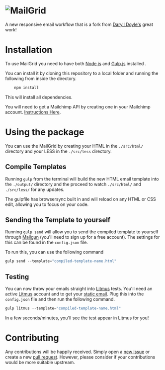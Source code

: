 ![MailGrid](http://rapidwebspace.com/MailGrid/logo-dark.png)
==========

A new responsive email workflow that is a fork from [Daryll Doyle's](https://github.com/darylldoyle/Gulp-Email-Creator) great work!

# Installation

To use MailGrid you need to have both [Node.js](http://nodejs.org/) and [Gulp.js](http://gulpjs.com/) installed . 

You can install it by cloning this repository to a local folder and running the following from inside the directory.

```javascript
    npm install
```
This will install all dependencies.

You will need to get a Mailchimp API by creating one in your Mailchimp account. [Instructions Here](http://kb.mailchimp.com/accounts/management/about-api-keys).

# Using the package

You can use the MailGrid by creating your HTML in the `./src/html/` directory and your LESS in the `./src/less` directory.

## Compile Templates
Running `gulp` from the terminal will build the new HTML email template into the `./output/` directory and the proceed to watch `./src/html/` and `./src/less/` for any updates.

The gulpfile has browsersync built in and will reload on any HTML or CSS edit, allowing you to focus on your code.

## Sending the Template to yourself
Running `gulp send` will allow you to send the compiled template to yourself through [Mailgun](https://mailgun.com) (you'll need to sign up for a free account). The settings for this can be found in the `config.json` file.

To run this, you can use the following command

```javascript
gulp send --template="compiled-template-name.html"
```

## Testing

You can now throw your emails straight into [Litmus](http://litmus.com/) tests. You'll need an active [Litmus](http://litmus.com/) account and to get your [static email](https://litmus.com/static-email). Plug this into the `config.json` file and then run the following command.

```javascript
gulp litmus --template="compiled-template-name.html"
```
In a few seconds/minutes, you'll see the test appear in Litmus for you!

# Contributing

Any contributions will be happily received. Simply open a [new issue](https://github.com/ojdon/MailGrid/issues) or create a new [pull request](https://github.com/ojdon/MailGrid/pulls). However, please consider if your contributions would be more suitable upstream. 
